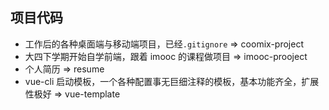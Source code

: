 项目代码
---
- 工作后的各种桌面端与移动端项目，已经`.gitignore` => coomix-project
- 大四下学期开始自学前端，跟着 imooc 的课程做项目 => imooc-prooject
- 个人简历 => resume
- vue-cli 启动模板，一个各种配置事无巨细注释的模板，基本功能齐全，扩展性极好 => vue-template